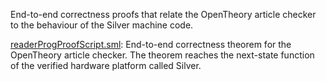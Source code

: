 End-to-end correctness proofs that relate the OpenTheory article
checker to the behaviour of the Silver machine code.

[readerProgProofScript.sml](readerProgProofScript.sml):
End-to-end correctness theorem for the OpenTheory article
checker. The theorem reaches the next-state function of the
verified hardware platform called Silver.
